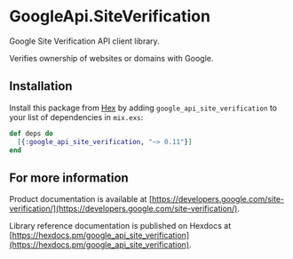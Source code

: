 # GoogleApi.SiteVerification

Google Site Verification API client library.

Verifies ownership of websites or domains with Google.

## Installation

Install this package from [Hex](https://hex.pm) by adding
`google_api_site_verification` to your list of dependencies in `mix.exs`:

```elixir
def deps do
  [{:google_api_site_verification, "~> 0.11"}]
end
```

## For more information

Product documentation is available at [https://developers.google.com/site-verification/](https://developers.google.com/site-verification/).

Library reference documentation is published on Hexdocs at
[https://hexdocs.pm/google_api_site_verification](https://hexdocs.pm/google_api_site_verification).
